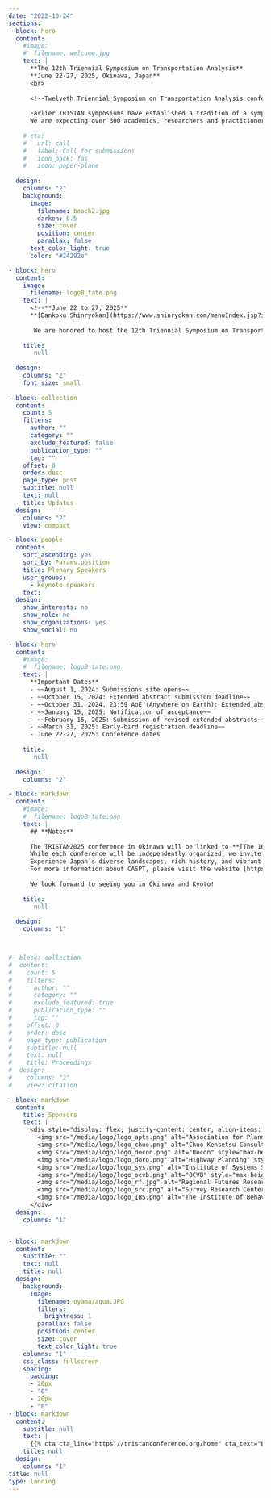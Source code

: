 ```yaml
---
date: "2022-10-24"
sections:
- block: hero
  content:
    #image:
    #  filename: welcome.jpg
    text: |
      **The 12th Triennial Symposium on Transportation Analysis**  
      **June 22-27, 2025, Okinawa, Japan**  
      <br>
      
      <!--Twelveth Triennial Symposium on Transportation Analysis conference (TRISTAN XII) will take place from June 22 to 27, 2025, at the Bankoku Shinryokan in Okinawa, Japan (in-person only).
      
      Earlier TRISTAN symposiums have established a tradition of a symposium of high scientific quality, with lots of interaction during and outside the technical sessions, a good sense of community, and enriching and enjoyable social tours.
      We are expecting over 300 academics, researchers and practitioners from around the world to convene to discuss mathematical models, methodologies and computational results, and to exchange ideas on advanced applications and technologies in transportation.-->
    
    # cta:
    #   url: call
    #   label: Call for submissions
    #   icon_pack: fas
    #   icon: paper-plane
      
  design:
    columns: "2"
    background:
      image: 
        filename: beach2.jpg
        darken: 0.5
        size: cover
        position: center
        parallax: false
      text_color_light: true
      color: "#24292e"

- block: hero
  content:
    image:
      filename: logoB_tate.png
    text: |
      <!--**June 22 to 27, 2025**  
      **[Bankoku Shinryokan](https://www.shinryokan.com/menuIndex.jsp?id=21545&menuid=6407&funcid=28) in Okinawa, Japan**-->       
      
       We are honored to host the 12th Triennial Symposium on Transportation Analysis conference (TRISTAN XII), from **June 22 to 27, 2025**, at the [Bankoku Shinryokan](/venue) in **Okinawa, Japan**. The aim of TRISTAN is to provide a platform to exchange and discuss ideas and foster international cooperation. We are expecting researchers and practitioners from around the world to discuss innovative models, methodologies and applications in Transportation Science.
    
    title:
       null
  
  design:
    columns: "2"
    font_size: small
      
- block: collection
  content:
    count: 5
    filters:
      author: ""
      category: ""
      exclude_featured: false
      publication_type: ""
      tag: ""
    offset: 0
    order: desc
    page_type: post
    subtitle: null
    text: null
    title: Updates
  design:
    columns: "2"
    view: compact

- block: people
  content:
    sort_ascending: yes
    sort_by: Params.position
    title: Plenary Speakers
    user_groups:
      - Keynote speakers
    text: 
  design:
    show_interests: no
    show_role: no
    show_organizations: yes
    show_social: no

- block: hero
  content:
    #image:
    #  filename: logoB_tate.png
    text: |
      **Important Dates**
      - ~~August 1, 2024: Submissions site opens~~
      - ~~October 15, 2024: Extended abstract submission deadline~~
      - ~~October 31, 2024, 23:59 AoE (Anywhere on Earth): Extended abstract submission deadline~~
      - ~~January 15, 2025: Notification of acceptance~~
      - ~~February 15, 2025: Submission of revised extended abstracts~~
      - ~~March 31, 2025: Early-bird registration deadline~~
      - June 22-27, 2025: Conference dates
    
    title:
       null
  
  design:
    columns: "2"

- block: markdown
  content:
    #image:
    #  filename: logoB_tate.png
    text: |
      ## **Notes**
      
      The TRISTAN2025 conference in Okinawa will be linked to **[The 16th International Conference on Advanced Systems in Public Transport (CASPT2025)](https://caspt.org), held on July 1-4 2025 in Kyoto, Japan.** 
      While each conference will be independently organized, we invite participants to consider attending both events to explore cutting-edge transportation research while enjoying the journey from the beautiful islands of Okinawa to the historic and cultural city of Kyoto.
      Experience Japan’s diverse landscapes, rich history, and vibrant culture.
      For more information about CASPT, please visit the website [https://caspt.org](https://caspt.org).
      
      We look forward to seeing you in Okinawa and Kyoto!
    
    title:
       null
  
  design:
    columns: "1"



#- block: collection
#  content:
#    count: 5
#    filters:
#      author: ""
#      category: ""
#      exclude_featured: true
#      publication_type: ""
#      tag: ""
#    offset: 0
#    order: desc
#    page_type: publication
#    subtitle: null
#    text: null
#    title: Proceedings
#  design:
#    columns: "2"
#    view: citation

- block: markdown
  content:
    title: Sponsors
    text: |
      <div style="display: flex; justify-content: center; align-items: center; gap: 2rem; flex-wrap: wrap;">
        <img src="/media/logo/logo_apts.png" alt="Association for Planning and Transportation Studies" style="max-height: 80px;">
        <img src="/media/logo/logo_chuo.png" alt="Chuo Kensetsu Consultant" style="max-height: 80px;">
        <img src="/media/logo/logo_docon.png" alt="Docon" style="max-height: 80px;">
        <img src="/media/logo/logo_doro.png" alt="Highway Planning" style="max-height: 80px;">
        <img src="/media/logo/logo_sys.png" alt="Institute of Systems Science Research" style="max-height: 80px;">
        <img src="/media/logo/logo_ocvb.png" alt="OCVB" style="max-height: 80px;">
        <img src="/media/logo/logo_rf.jpg" alt="Regional Futures Research Center" style="max-height: 80px;">
        <img src="/media/logo/logo_src.png" alt="Survey Research Center" style="max-height: 80px;">
        <img src="/media/logo/logo_IBS.png" alt="The Institute of Behavioral Science" style="max-height: 80px;">
      </div>
  design:
    columns: "1"


- block: markdown
  content:
    subtitle: ""
    text: null
    title: null
  design:
    background:
      image:
        filename: oyama/aqua.JPG
        filters:
          brightness: 1
        parallax: false
        position: center
        size: cover
        text_color_light: true
    columns: "1"
    css_class: fullscreen
    spacing:
      padding:
      - 20px
      - "0"
      - 20px
      - "0"
- block: markdown
  content:
    subtitle: null
    text: |
      {{% cta cta_link="https://tristanconference.org/home" cta_text="Link to TRISTAN general webpage" %}}
    title: null
  design:
    columns: "1"
title: null
type: landing
---
```

